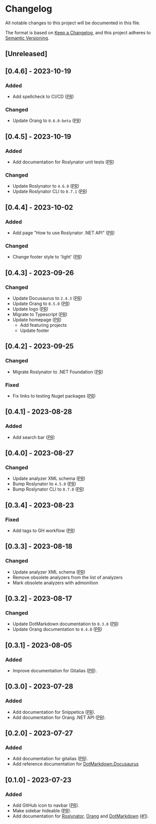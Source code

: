# Changelog

All notable changes to this project will be documented in this file.

The format is based on [Keep a Changelog](https://keepachangelog.com/en/1.0.0/),
and this project adheres to [Semantic Versioning](https://semver.org/spec/v2.0.0.html).

## [Unreleased]

## [0.4.6] - 2023-10-19

### Added

- Add spellcheck to CI/CD ([PR](https://github.com/josefpihrt/josefpihrt.github.io/pull/30))

### Changed

- Update Orang to `0.6.0-beta` ([PR](https://github.com/josefpihrt/josefpihrt.github.io/pull/30))

## [0.4.5] - 2023-10-19

### Added

- Add documentation for Roslynator unit tests ([PR](https://github.com/josefpihrt/josefpihrt.github.io/pull/28))

### Changed

- Update Roslynator to `4.6.0` ([PR](https://github.com/josefpihrt/josefpihrt.github.io/pull/31))
- Update Roslynator CLI to `0.7.1` ([PR](https://github.com/josefpihrt/josefpihrt.github.io/pull/31))

## [0.4.4] - 2023-10-02

### Added

- Add page "How to use Roslynator .NET API" ([PR](https://github.com/josefpihrt/josefpihrt.github.io/pull/29))

### Changed

- Change footer style to 'light' ([PR](https://github.com/josefpihrt/josefpihrt.github.io/pull/27))

## [0.4.3] - 2023-09-26

### Changed

- Update Docusaurus to `2.4.3` ([PR](https://github.com/josefpihrt/josefpihrt.github.io/pull/23))
- Update Orang to `0.5.0` ([PR](https://github.com/josefpihrt/josefpihrt.github.io/pull/24))
- Update logo ([PR](https://github.com/josefpihrt/josefpihrt.github.io/pull/22))
- Migrate to Typescript ([PR](https://github.com/josefpihrt/josefpihrt.github.io/pull/26))
- Update homepage ([PR](https://github.com/josefpihrt/josefpihrt.github.io/pull/25))
  - Add featuring projects
  - Update footer

## [0.4.2] - 2023-09-25

### Changed

- Migrate Roslynator to .NET Foundation ([PR](https://github.com/josefpihrt/josefpihrt.github.io/pull/21))

### Fixed

- Fix links to testing Nuget packages ([PR](https://github.com/josefpihrt/josefpihrt.github.io/pull/20))

## [0.4.1] - 2023-08-28

### Added

- Add search bar ([PR](https://github.com/josefpihrt/josefpihrt.github.io/pull/19))

## [0.4.0] - 2023-08-27

### Changed

- Update analyzer XML schema ([PR](https://github.com/josefpihrt/josefpihrt.github.io/pull/16))
- Bump Roslynator to `4.5.0` ([PR](https://github.com/josefpihrt/josefpihrt.github.io/pull/17))
- Bump Roslynator CLI to `0.7.0` ([PR](https://github.com/josefpihrt/josefpihrt.github.io/pull/17))

## [0.3.4] - 2023-08-23

### Fixed

- Add tags to GH workflow ([PR](https://github.com/josefpihrt/josefpihrt.github.io/pull/13))

## [0.3.3] - 2023-08-18

### Changed

- Update analyzer XML schema ([PR](https://github.com/josefpihrt/josefpihrt.github.io/pull/12))
- Remove obsolete analyzers from the list of analyzers
- Mark obsolete analyzers with admonition

## [0.3.2] - 2023-08-17

### Changed

- Update DotMarkdown documentation to `0.3.0` ([PR](https://github.com/josefpihrt/josefpihrt.github.io/pull/11))
- Update Orang documentation to `0.4.0` ([PR](https://github.com/josefpihrt/josefpihrt.github.io/pull/11))

## [0.3.1] - 2023-08-05

### Added

- Improve documentation for Gitalias ([PR](https://github.com/josefpihrt/josefpihrt.github.io/pull/9)).

## [0.3.0] - 2023-07-28

### Added

- Add documentation for Snippetica ([PR](https://github.com/josefpihrt/josefpihrt.github.io/pull/5)).
- Add documentation for Orang .NET API ([PR](https://github.com/josefpihrt/josefpihrt.github.io/pull/8)).

## [0.2.0] - 2023-07-27

### Added

- Add documentation for gitalias ([PR](https://github.com/josefpihrt/josefpihrt.github.io/pull/4)).
- Add reference documentation for [DotMarkdown.Docusaurus](https://www.nuget.org/packages/DotMarkdown.Docusaurus)

## [0.1.0] - 2023-07-23

### Added

- Add GitHub icon to navbar ([PR](https://github.com/josefpihrt/josefpihrt.github.io/pull/3)).
- Make sidebar hideable ([PR](https://github.com/josefpihrt/josefpihrt.github.io/pull/3)).
- Add documentation for [Roslynator](https://github.com/dotnet/roslynator), [Orang](https://github.com/josefpihrt/orang) and [DotMarkdown](https://github.com/josefpihrt/dotmarkdown) ([#1](https://github.com/josefpihrt/josefpihrt.github.io/pull/1)).
